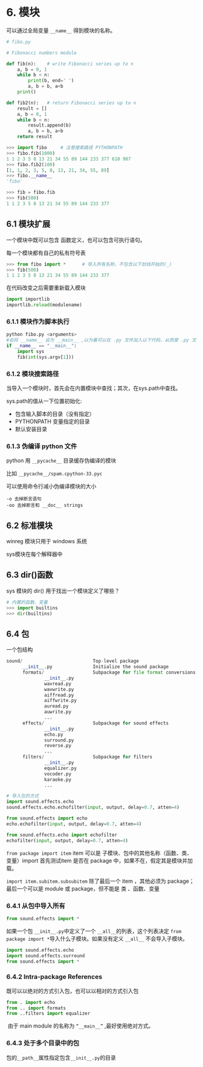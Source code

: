 # 6. 模块

可以通过全局变量 `__name__` 得到模块的名称。

```python
# fibo.py

# Fibonacci numbers module

def fib(n):    # write Fibonacci series up to n
    a, b = 0, 1
    while b < n:
        print(b, end=' ')
        a, b = b, a+b
    print()

def fib2(n):   # return Fibonacci series up to n
    result = []
    a, b = 0, 1
    while b < n:
        result.append(b)
        a, b = b, a+b
    return result
```

```python
>>> import fibo		# 注意搜索路径 PYTHONPATH
>>> fibo.fib(1000)
1 1 2 3 5 8 13 21 34 55 89 144 233 377 610 987
>>> fibo.fib2(100)
[1, 1, 2, 3, 5, 8, 13, 21, 34, 55, 89]
>>> fibo.__name__
'fibo'

>>> fib = fibo.fib
>>> fib(500)
1 1 2 3 5 8 13 21 34 55 89 144 233 377
```

## 6.1 模块扩展

一个模块中既可以包含 函数定义，也可以包含可执行语句。

每一个模块都有自己的私有符号表

```python
>>> from fibo import *		# 导入所有名称，不包含以下划线开始的(_)
>>> fib(500)
1 1 2 3 5 8 13 21 34 55 89 144 233 377
```

在代码改变之后需要重新载入模块

```python
import importlib
importlib.reload(modulename)
```

### 6.1.1 模块作为脚本执行

```python
python fibo.py <arguments>
#会将 __name__ 设为 __main__ ,以为着可以在 .py 文件加入以下代码，从而使 .py 文件可执行
if __name__ == "__main__":
    import sys
    fib(int(sys.argv[1]))
```

### 6.1.2 模块搜索路径

当导入一个模块时，首先会在内置模块中查找；其次，在sys.path中查找。



sys.path的值从一下位置初始化:

- 包含输入脚本的目录（没有指定）
- PYTHONPATH 变量指定的目录
- 默认安装目录



### 6.1.3 伪编译 python 文件

python 用 `__pycache__` 目录缓存伪编译的模块

比如 `__pycache__/spam.cpython-33.pyc`

可以使用命令行减小伪编译模块的大小

```
-o 去掉断言语句
-oo 去掉断言和 __doc__ strings
```

## 6.2 标准模块

winreg 模块只用于 windows 系统

sys模块在每个解释器中

## 6.3 dir()函数

sys 模块的 dir() 用于找出一个模块定义了哪些？

```python
# 内置的函数、变量
>>> import builtins
>>> dir(builtins)
```



## 6.4 包

一个包结构

```python
sound/                          Top-level package
      __init__.py               Initialize the sound package
      formats/                  Subpackage for file format conversions
              __init__.py
              wavread.py
              wavwrite.py
              aiffread.py
              aiffwrite.py
              auread.py
              auwrite.py
              ...
      effects/                  Subpackage for sound effects
              __init__.py
              echo.py
              surround.py
              reverse.py
              ...
      filters/                  Subpackage for filters
              __init__.py
              equalizer.py
              vocoder.py
              karaoke.py
              ...
```

```python
# 导入包的方式
import sound.effects.echo
sound.effects.echo.echofilter(input, output, delay=0.7, atten=4)

from sound.effects import echo
echo.echofilter(input, output, delay=0.7, atten=4)

from sound.effects.echo import echofilter
echofilter(input, output, delay=0.7, atten=4)
```

`from package import item`  item 可以是 子模块、包中的其他名称（函数、类、变量）import 首先测试item 是否在 package 中，如果不在，假定其是模块并加载。

`import item.subitem.subsubitem` 除了最后一个 item ，其他必须为 package；最后一个可以是 module 或 package，但不能是 类 、函数、变量

### 6.4.1 从包中导入所有

```python
from sound.effects import *
```

如果一个包 `__init__.py`中定义了一个 `__all__`的列表，这个列表决定 `from package import *`导入什么子模块。如果没有定义 `__all__` 不会导入子模块。

```python
import sound.effects.echo
import sound.effects.surround
from sound.effects import *
```

### 6.4.2 Intra-package References

既可以以绝对的方式引入包，也可以以相对的方式引入包

```python
from . import echo
from .. import formats
from ..filters import equalizer
```

​	由于 main module 的名称为 `“__main__”` ,最好使用绝对方式。

### 6.4.3 处于多个目录中的包

包的`__path__`属性指定包含`__init__.py`的目录